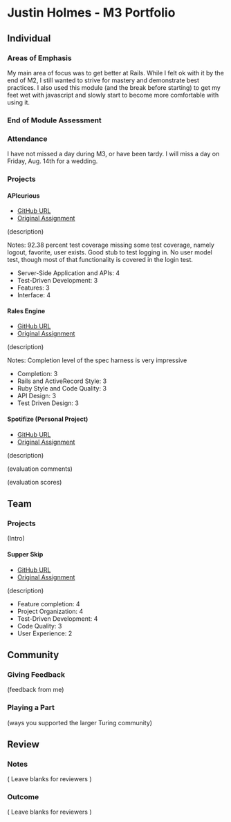 # Justin Holmes - M3 Portfolio

## Individual

### Areas of Emphasis

My main area of focus was to get better at Rails.  While I felt ok with it by
the end of M2, I still wanted to strive for mastery and demonstrate best
practices.  I also used this module (and the break before starting) to get
my feet wet with javascript and slowly start to become more comfortable with
using it.

### End of Module Assessment


### Attendance

I have not missed a day during M3, or have been tardy. I will miss a day on
Friday, Aug. 14th for a wedding.

### Projects

#### APIcurious

* [GitHub URL]()
* [Original Assignment]()

(description)

Notes: 92.38 percent test coverage missing some test coverage,
namely logout, favorite, user exists. Good stub to test logging in.
No user model test, though most of that functionality is covered in
the login test.

  * Server-Side Application and APIs:  4
  * Test-Driven Development: 3
  * Features: 3
  * Interface: 4

#### Rales Engine

* [GitHub URL]()
* [Original Assignment]()

(description)

Notes: Completion level of the spec harness is very impressive

  * Completion: 3
  * Rails and ActiveRecord Style:  3
  * Ruby Style and Code Quality: 3
  * API Design: 3
  * Test Driven Design: 3

#### Spotifize (Personal Project)

* [GitHub URL]()
* [Original Assignment]()

(description)

(evaluation comments)

(evaluation scores)

## Team

### Projects

(Intro)

#### Supper Skip

* [GitHub URL]()
* [Original Assignment]()

(description)

  * Feature completion:  4
  * Project Organization: 4
  * Test-Driven Development: 4
  * Code Quality: 3
  * User Experience: 2

## Community

### Giving Feedback

(feedback from me)

### Playing a Part

(ways you supported the larger Turing community)

## Review

### Notes

( Leave blanks for reviewers )

### Outcome

( Leave blanks for reviewers )
